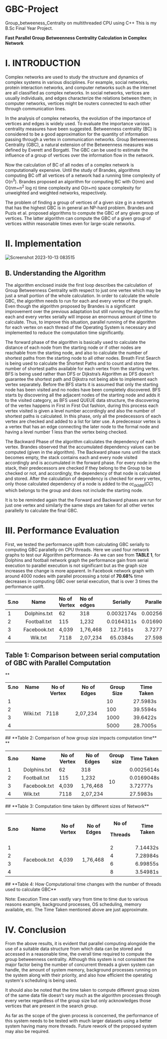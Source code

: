# GBC-Project
Group_betweeness_Centralty on multithreaded CPU using C++
This is my B.Sc Final Year Project.


**Fast Parallel Group Betweenness Centrality Calculation in Complex Network** 
# **I. INTRODUCTION** 
Complex networks are used to study the structure and dynamics of complex systems in various disciplines. For example, social networks, protein interaction networks, and computer networks such as the Internet are all classified as complex networks. In social networks, vertices are usually individuals, and edges characterize the relations between them; in computer networks, vertices might be routers connected to each other through communication lines. 

In the analysis of complex networks, the evolution of the importance of vertices and edges is widely used. To evaluate the importance various centrality measures have been suggested.  Betweenness centrality (BC) is considered to be a good approximation for the quantity of information passing through a vertex in communication networks. Group Betweenness Centrality (GBC), a natural extension of the Betweenness measures was defined by Everett and Borgatti. The GBC can be used to estimate the influence of a group of vertices over the information flow in the network. 

Now the calculation of BC of all nodes of a complex network is computationally expensive. Until the study of Brandes, algorithms computing BC off all vertices of a network had a running time complexity of O(n<sup>3</sup>). Brandes proposed an algorithm for computing BC with O(nm) and O(nm+n<sup>2</sup> log n) time complexity and O(n+m) space complexity for unweighted and weighted networks, respectively. 

The problem of finding a group of vertices of a given size g in a network that has the highest GBC is in general an NP-hard problem. Brandes and Puzis et al. proposed algorithms to compute the GBC of any given group of vertices. The latter algorithm can compute the GBC of a given group of vertices within reasonable times even for large-scale networks. 


# **II. Implementation** 

![Screenshot 2023-10-13 083515](https://github.com/Aniket10singh16/GBC-Project/assets/37691313/becd27d7-c6db-4607-8e98-898f99e39029)

## **B. Understanding the Algorithm** 
The algorithm enclosed inside the first loop describes the calculation of Group Betweenness Centrality with respect to just one vertex which may be just a small portion of the whole calculation. In order to calculate the whole GBC, the algorithm needs to run for each and every vertex of the graph. Even though the algorithm proposed by Brandes is a significant improvement over the previous adaptation but still running the algorithm for each and every vertex serially will impose an enormous amount of time to calculate. Thus, to improve this situation, parallel running of the algorithm for each vertex on each thread of the Operating System is necessary and implemented to reduce the computation time significantly.  



The forward phase of the algorithm is basically used to calculate the distance of each node from the starting node or if other nodes are reachable from the starting node, and also to calculate the number of shortest paths from the starting node to all other nodes. Breath First Search is being used to calculate the Shortest Paths and to count and store the number of shortest paths available for each vertex from the starting vertex. BFS is being used rather than DFS or Dijkstra’s Algorithm as DFS doesn’t guarantee the shortest path and Dijkstra not being able to implement each vertex separately. Before the BFS starts it is assumed that only the starting node has been visited and no nodes have been completely discovered. BFS starts by discovering all the adjacent nodes of the starting node and adds it to the visited category, as BFS used QUEUE data structure, the discovering of the vertex happens in First in First Out fashion, during this process each vertex visited is given a level number accordingly and also the number of shortest paths is calculated. In this phase, only all the predecessors of each vertex are checked and added to a list for later use. A predecessor vertex is a vertex that has an edge connecting the later node to the formal node and having a level number 1 less than the vertex being checked. 



The Backward Phase of the algorithm calculates the dependency of each vertex. Brandes observed that the accumulated dependency values can be computed (given in the algorithm). The Backward phase runs until the stack becomes empty, the stack contains each and every node visited accordingly and is accumulated in the forward phase. For every node in the stack, their predecessors are checked if they belong to the Group to be checked or not, and accordingly, the dependency of that node is calculated and stored. After the calculation of dependency is checked for every vertex, only those calculated dependency of a node is added to the  𝑐𝑐<sub>𝐺𝐺𝐵𝐵</sub>(𝐶𝐶) which belongs to the group and does not include the starting node. 



It is to be reminded again that the Forward and Backward phases are run for just one vertex and similarly the same steps are taken for all other vertex parallelly to calculate the final GBC. 


# **III. Performance Evaluation** 
First, we tested the performance uplift from calculating GBC serially to computing GBC parallelly on CPU threads. Here we used four network graphs to test our Algorithm performance- As we can see from **TABLE 1**, for Dolphins and football network graph the performance gain from serial execution to parallel execution is not significant but as the graph size increases the change is more apparent. In Facebook network graph with around 4000 nodes with parallel processing a total of **70.68%** time decreases in computing GBC over serial execution, that is over 3 times the performance uplift. 





|S.no |Name |No of Vertex |No of edges |Serially |Parallelly |
| :- | :-: | :- | :- | :-: | :-: |
|1 |Dolphins.txt |62 |318 |0.0032174s |0.0025614s |
|2 |Football.txt |115 |1,232 |0.0164311s |0.0169048s |
|3 |Facebook.txt |4,039 |1,76,468 |12.7161s |3.72777s |
|4 |Wik.txt |7118 |2,07,234 |65.0384s |27.5983s |
## **Table 1: Comparison between serial computation of GBC with Parallel Computation**  
** 

<table><tr><th valign="top">S.no </th><th valign="top">Name </th><th valign="top">No of Vertex </th><th valign="top">No of Edges </th><th valign="top">Group Size </th><th valign="top">Time Taken </th></tr>
<tr><td valign="top">1 </td><td rowspan="4">Wiki.txt </td><td rowspan="4">7118 </td><td rowspan="4">2,07,234 </td><td valign="top">10 </td><td valign="top">27.5983s </td></tr>
<tr><td valign="top">2 </td><td valign="top">100 </td><td valign="top">39.5594s </td></tr>
<tr><td valign="top">3 </td><td valign="top">1000 </td><td valign="top">39.6422s </td></tr>
<tr><td valign="top">4 </td><td valign="top">5000 </td><td valign="top">28.7005s </td></tr>
</table>
## **Table 2: Comparison of how group size impacts computation time** 
** 

<table><tr><th>S.no </th><th>Name </th><th>No of Vertex </th><th>No of Edges </th><th>Group size </th><th>Time Taken </th></tr>
<tr><td>1 </td><td>Dolphins.txt </td><td>62 </td><td>318 </td><td rowspan="4">10 </td><td>0.0025614s </td></tr>
<tr><td>2 </td><td>Football.txt </td><td>115 </td><td>1,232 </td><td>0.0169048s </td></tr>
<tr><td>3 </td><td>Facebook.txt </td><td>4,039 </td><td>1,76,468 </td><td>3.72777s </td></tr>
<tr><td>4 </td><td>Wik.txt </td><td>7118 </td><td>2,07,234 </td><td>27.5983s </td></tr>
</table>
## **Table 3: Computation time taken by different sizes of Network** 






<table><tr><th>S.no </th><th>Name </th><th>No of Vertex </th><th>No of Edges </th><th valign="top"><p>No of </p><p>Threads </p></th><th>Time Taken </th></tr>
<tr><td valign="top">1 </td><td rowspan="4">Facebook.txt </td><td rowspan="4">4,039 </td><td rowspan="4">1,76,468 </td><td valign="top">2 </td><td valign="top">7.14432s </td></tr>
<tr><td valign="top">2 </td><td valign="top">4 </td><td valign="top">7.28984s </td></tr>
<tr><td valign="top">3 </td><td valign="top">6 </td><td valign="top">6.99855s </td></tr>
<tr><td valign="top">4 </td><td valign="top">8 </td><td valign="top">3.54981s </td></tr>
</table>
## **Table 4: How Computational time changes with the number of threads used to calculate GBC** 


Note: Execution Time can vastly vary from time to time due to various reasons example, background processes, OS scheduling, memory available, etc. The Time Taken mentioned above are just approximate. 

# **IV. Conclusion** 

From the above results, it is evident that parallel computing alongside the use of a suitable data structure from which data can be stored and accessed in a reasonable time, the overall time required to compute the group betweenness centrality. Although this system is not consistent the major factor being the number of concurrent threads a given system can handle, the amount of system memory, background processes running on the system along with their priority, and also how efficient the operating system's scheduling is being used.

It should also be noted that the time taken to compute different group sizes of the same data file doesn't vary much as the algorithm processes through every vertex regardless of the group size but only acknowledges those vertices that are present in the search group.

As far as the scope of the given process is concerned, the performance of this system needs to be tested with much larger datasets using a better system having many more threads. Future rework of the proposed system may also be required.


